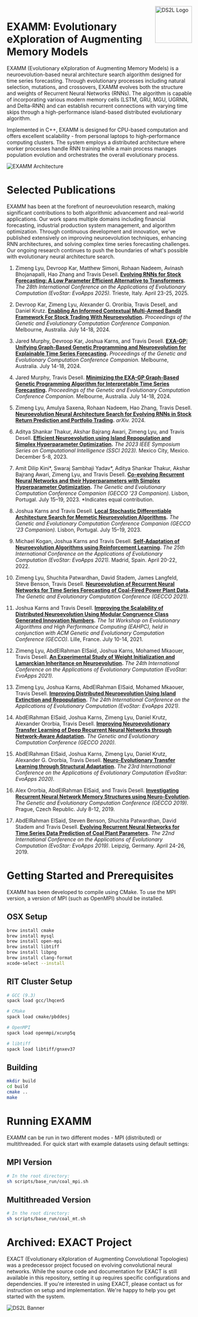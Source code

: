 <div style="float: right">
    <img src="images/lab_logo_2.png" alt="DS2L Logo" width="100px"/>
</div>

# EXAMM: Evolutionary eXploration of Augmenting Memory Models

EXAMM (Evolutionary eXploration of Augmenting Memory Models) is a neuroevolution-based neural architecture search algorithm designed for time series forecasting. Through evolutionary processes including natural selection, mutations, and crossovers, EXAMM evolves both the structure and weights of Recurrent Neural Networks (RNNs). The algorithm is capable of incorporating various modern memory cells (LSTM, GRU, MGU, UGRNN, and Delta-RNN) and can establish recurrent connections with varying time skips through a high-performance island-based distributed evolutionary algorithm.

Implemented in C++, EXAMM is designed for CPU-based computation and offers excellent scalability - from personal laptops to high-performance computing clusters. The system employs a distributed architecture where worker processes handle RNN training while a main process manages population evolution and orchestrates the overall evolutionary process.

![EXAMM Architecture](images/examm.png)

# Selected Publications

EXAMM has been at the forefront of neuroevolution research, making significant contributions to both algorithmic advancement and real-world applications. Our work spans multiple domains including financial forecasting, industrial production system management, and algorithm optimization. Through continuous development and innovation, we've published extensively on improving neuroevolution techniques, enhancing RNN architectures, and solving complex time series forecasting challenges. Our ongoing research continues to push the boundaries of what's possible with evolutionary neural architecture search. 

1. Zimeng Lyu, Devroop Kar, Matthew Simoni, Rohaan Nadeem, Avinash Bhojanapalli, Hao Zhang and Travis Desell. **[Evolving RNNs for Stock Forecasting: A Low Parameter Efficient Alternative to Transformers](link).** *The 28th International Conference on the Applications of Evolutionary Computation (EvoStar: EvoApps 2025).* Trieste, Italy. April 23-25, 2025.

2. Devroop Kar, Zimeng Lyu, Alexander G. Ororibia, Travis Desell, and Daniel Krutz. **[Enabling An Informed Contextual Multi-Armed Bandit Framework For Stock Trading With Neuroevolution](link).** *Proceedings of the Genetic and Evolutionary Computation Conference Companion.* Melbourne, Australia. July 14-18, 2024.

3. Jared Murphy, Devroop Kar, Joshua Karns, and Travis Desell. **[EXA-GP: Unifying Graph-Based Genetic Programming and Neuroevolution for Explainable Time Series Forecasting](link).** *Proceedings of the Genetic and Evolutionary Computation Conference Companion.* Melbourne, Australia. July 14-18, 2024.

4. Jared Murphy, Travis Desell. **[Minimizing the EXA-GP Graph-Based Genetic Programming Algorithm for Interpretable Time Series Forecasting](link).** *Proceedings of the Genetic and Evolutionary Computation Conference Companion.* Melbourne, Australia. July 14-18, 2024.

5. Zimeng Lyu, Amulya Saxena, Rohaan Nadeem, Hao Zhang, Travis Desell. **[Neuroevolution Neural Architecture Search for Evolving RNNs in Stock Return Prediction and Portfolio Trading](link).** *arXiv.* 2024.

6. Aditya Shankar Thakur, Akshar Bajrang Awari, Zimeng Lyu, and Travis Desell. **[Efficient Neuroevolution using Island Repopulation and Simplex Hyperparameter Optimization](link).** *The 2023 IEEE Symposium Series on Computational Intelligence (SSCI 2023).* Mexico City, Mexico. December 5-8, 2023.

7. Amit Dilip Kini*, Swaraj Sambhaji Yadav*, Aditya Shankar Thakur, Akshar Bajrang Awari, Zimeng Lyu, and Travis Desell. **[Co-evolving Recurrent Neural Networks and their Hyperparameters with Simplex Hyperparameter Optimization](link).** *The Genetic and Evolutionary Computation Conference Companion (GECCO '23 Companion).* Lisbon, Portugal. July 15–19, 2023. *Indicates equal contribution.

8. Joshua Karns and Travis Desell. **[Local Stochastic Differentiable Architecture Search for Memetic Neuroevolution Algorithms](link).** *The Genetic and Evolutionary Computation Conference Companion (GECCO '23 Companion).* Lisbon, Portugal. July 15–19, 2023.

9. Michael Kogan, Joshua Karns and Travis Desell. **[Self-Adaptation of Neuroevolution Algorithms using Reinforcement Learning](link).** *The 25th International Conference on the Applications of Evolutionary Computation (EvoStar: EvoApps 2021).* Madrid, Spain. April 20-22, 2022.

10. Zimeng Lyu, Shuchita Patwardhan, David Stadem, James Langfeld, Steve Benson, Travis Desell. **[Neuroevolution of Recurrent Neural Networks for Time Series Forecasting of Coal-Fired Power Plant Data](link).** *The Genetic and Evolutionary Computation Conference (GECCO 2021).*

11. Joshua Karns and Travis Desell. **[Improving the Scalability of Distributed Neuroevolution Using Modular Congruence Class Generated Innovation Numbers](link).** *The 1st Workshop on Evolutionary Algorithms and High Performance Computing (EAHPC), held in conjunction with ACM Genetic and Evolutionary Computation Conference (GECCO).* Lille, France. July 10-14, 2021.

12. Zimeng Lyu, AbdElRahman ElSaid, Joshua Karns, Mohamed Mkaouer, Travis Desell. **[An Experimental Study of Weight Initialization and Lamarckian Inheritance on Neuroevolution](link).** *The 24th International Conference on the Applications of Evolutionary Computation (EvoStar: EvoApps 2021).*

13. Zimeng Lyu, Joshua Karns, AbdElRahman ElSaid, Mohamed Mkaouer, Travis Desell. **[Improving Distributed Neuroevolution Using Island Extinction and Repopulation](link).** *The 24th International Conference on the Applications of Evolutionary Computation (EvoStar: EvoApps 2021).*

14. AbdElRahman ElSaid, Joshua Karns, Zimeng Lyu, Daniel Krutz, Alexander Ororbia, Travis Desell. **[Improving Neuroevolutionary Transfer Learning of Deep Recurrent Neural Networks through Network-Aware Adaptation](link).** *The Genetic and Evolutionary Computation Conference (GECCO 2020).*

15. AbdElRahman ElSaid, Joshua Karns, Zimeng Lyu, Daniel Krutz, Alexander G. Ororbia, Travis Desell. **[Neuro-Evolutionary Transfer Learning through Structural Adaptation](link).** *The 23rd International Conference on the Applications of Evolutionary Computation (EvoStar: EvoApps 2020).*

16. Alex Ororbia, AbdElRahman ElSaid, and Travis Desell. **[Investigating Recurrent Neural Network Memory Structures using Neuro-Evolution](https://dl.acm.org/citation.cfm?id=3321795).** *The Genetic and Evolutionary Computation Conference (GECCO 2019).* Prague, Czech Republic. July 8-12, 2019.

17. AbdElRahman ElSaid, Steven Benson, Shuchita Patwardhan, David Stadem and Travis Desell. **[Evolving Recurrent Neural Networks for Time Series Data Prediction of Coal Plant Parameters](https://link.springer.com/chapter/10.1007/978-3-030-16692-2_33).** *The 22nd International Conference on the Applications of Evolutionary Computation (EvoStar: EvoApps 2019).* Leipzig, Germany. April 24-26, 2019.



# Getting Started and Prerequisites

EXAMM has been developed to compile using CMake. To use the MPI version, a version of MPI (such as OpenMPI) should be installed.

## OSX Setup
```bash
brew install cmake
brew install mysql
brew install open-mpi
brew install libtiff
brew install libpng
brew install clang-format
xcode-select --install
```

## RIT Cluster Setup
```bash
# GCC (9.3)
spack load gcc/lhqcen5

# CMake
spack load cmake/pbddesj

# OpenMPI
spack load openmpi/xcunp5q

# libtiff
spack load libtiff/gnxev37
```

## Building
```bash
mkdir build
cd build
cmake ..
make
```

# Running EXAMM

EXAMM can be run in two different modes - MPI (distributed) or multithreaded. For quick start with example datasets using default settings:

## MPI Version
```bash
# In the root directory:
sh scripts/base_run/coal_mpi.sh
```

## Multithreaded Version
```bash
# In the root directory:
sh scripts/base_run/coal_mt.sh
```

# Archived: EXACT Project

EXACT (Evolutionary eXploration of Augmenting Convolutional Topologies) was a predecessor project focused on evolving convolutional neural networks. While the source code and documentation for EXACT is still available in this repository, setting it up requires specific configurations and dependencies. If you're interested in using EXACT, please contact us for instruction on setup and implementation. We're happy to help you get started with the system.

![DS2L Banner](images/lab_logo_banner.png)

